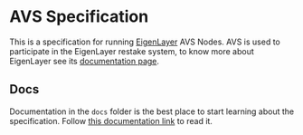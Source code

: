 # AVS Specification

This is a specification for running [EigenLayer](https://www.eigenlayer.xyz/) AVS Nodes. AVS is used to participate in the EigenLayer restake system, to know more about EigenLayer see its [documentation page](https://docs.eigenlayer.xyz/overview/readme).

## Docs

Documentation in the `docs` folder is the best place to start learning about the specification. Follow [this documentation link](https://eigen.nethermind.io/docs/introduction) to read it.
